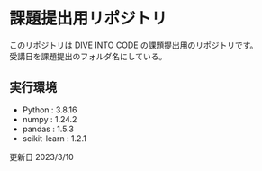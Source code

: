 #  課題提出用リポジトリ
このリポジトリは DIVE INTO CODE の課題提出用のリポジトリです。  
受講日を課題提出のフォルダ名にしている。



## 実行環境
* Python       : 3.8.16
* numpy        : 1.24.2
* pandas       : 1.5.3
* scikit-learn : 1.2.1

更新日
2023/3/10
